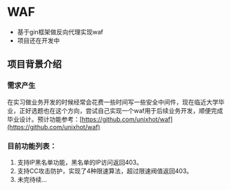 # WAF

- 基于gin框架做反向代理实现waf
- 项目还在开发中

## 项目背景介绍

### 需求产生

在实习做业务开发的时候经常会花费一些时间写一些安全中间件，现在临近大学毕业，正好选题也在这个方向，尝试自己实现一个waf用于后续业务开发，顺便完成毕业设计。预计功能参考：[https://github.com/unixhot/waf](https://github.com/unixhot/waf)

### 目前功能列表：

1. 支持IP黑名单功能，黑名单的IP访问返回403。
2. 支持CC攻击防护，实现了4种限速算法，超过限速阀值返回403。
3. 未完待续...

